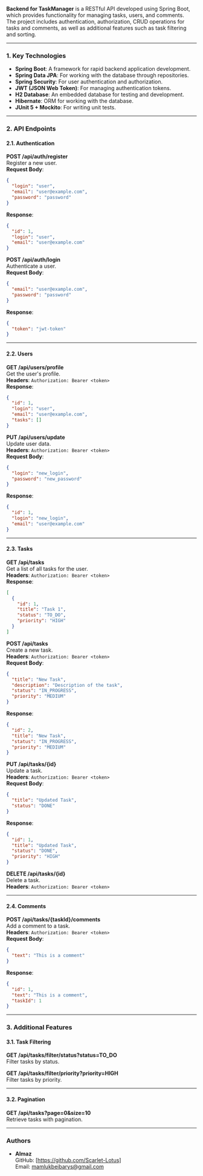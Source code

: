 **Backend for TaskManager** is a RESTful API developed using Spring Boot, which provides functionality for managing tasks, users, and comments.  
The project includes authentication, authorization, CRUD operations for tasks and comments, as well as additional features such as task filtering and sorting.

---

### 1. Key Technologies
- **Spring Boot**: A framework for rapid backend application development.
- **Spring Data JPA**: For working with the database through repositories.
- **Spring Security**: For user authentication and authorization.
- **JWT (JSON Web Token)**: For managing authentication tokens.
- **H2 Database**: An embedded database for testing and development.
- **Hibernate**: ORM for working with the database.
- **JUnit 5 + Mockito**: For writing unit tests.

---

### 2. API Endpoints

#### 2.1. Authentication
**POST /api/auth/register**  
Register a new user.  
**Request Body**:
```json
{
  "login": "user",
  "email": "user@example.com",
  "password": "password"
}
```
**Response**:
```json
{
  "id": 1,
  "login": "user",
  "email": "user@example.com"
}
```

**POST /api/auth/login**  
Authenticate a user.  
**Request Body**:
```json
{
  "email": "user@example.com",
  "password": "password"
}
```
**Response**:
```json
{
  "token": "jwt-token"
}
```

---

#### 2.2. Users
**GET /api/users/profile**  
Get the user's profile.  
**Headers**: `Authorization: Bearer <token>`  
**Response**:
```json
{
  "id": 1,
  "login": "user",
  "email": "user@example.com",
  "tasks": []
}
```

**PUT /api/users/update**  
Update user data.  
**Headers**: `Authorization: Bearer <token>`  
**Request Body**:
```json
{
  "login": "new_login",
  "password": "new_password"
}
```
**Response**:
```json
{
  "id": 1,
  "login": "new_login",
  "email": "user@example.com"
}
```

---

#### 2.3. Tasks
**GET /api/tasks**  
Get a list of all tasks for the user.  
**Headers**: `Authorization: Bearer <token>`  
**Response**:
```json
[
  {
    "id": 1,
    "title": "Task 1",
    "status": "TO_DO",
    "priority": "HIGH"
  }
]
```

**POST /api/tasks**  
Create a new task.  
**Headers**: `Authorization: Bearer <token>`  
**Request Body**:
```json
{
  "title": "New Task",
  "description": "Description of the task",
  "status": "IN_PROGRESS",
  "priority": "MEDIUM"
}
```
**Response**:
```json
{
  "id": 2,
  "title": "New Task",
  "status": "IN_PROGRESS",
  "priority": "MEDIUM"
}
```

**PUT /api/tasks/{id}**  
Update a task.  
**Headers**: `Authorization: Bearer <token>`  
**Request Body**:
```json
{
  "title": "Updated Task",
  "status": "DONE"
}
```
**Response**:
```json
{
  "id": 1,
  "title": "Updated Task",
  "status": "DONE",
  "priority": "HIGH"
}
```

**DELETE /api/tasks/{id}**  
Delete a task.  
**Headers**: `Authorization: Bearer <token>`

---

#### 2.4. Comments
**POST /api/tasks/{taskId}/comments**  
Add a comment to a task.  
**Headers**: `Authorization: Bearer <token>`  
**Request Body**:
```json
{
  "text": "This is a comment"
}
```
**Response**:
```json
{
  "id": 1,
  "text": "This is a comment",
  "taskId": 1
}
```

---

### 3. Additional Features

#### 3.1. Task Filtering
**GET /api/tasks/filter/status?status=TO_DO**  
Filter tasks by status.  

**GET /api/tasks/filter/priority?priority=HIGH**  
Filter tasks by priority.  

---

#### 3.2. Pagination
**GET /api/tasks?page=0&size=10**  
Retrieve tasks with pagination.

---

### Authors
- **Almaz**  
GitHub: [https://github.com/Scarlet-Lotus]  
Email: mamlukbeibarys@gmail.com
